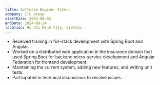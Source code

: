 ```yaml
---
title: Software Enginer Intern
company: ITC Group
startDate: 2024-06-03
endDate: 2024-09-24
location: Ho Chi Minh City, Vietnam
---
```

- Received training in full-stack development with Spring Boot and Angular.
- Worked on a distributed web application in the insurance domain that used Spring Boot for backend micro-service development and Angular Federation for frontend development.
- Maintaining the current system, adding new features, and writing unit tests.
- Participated in technical discussions to resolve issues.
